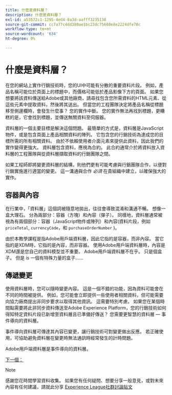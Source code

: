 ```yaml
---
title: 什麼是資料層？
description: 什麼是資料層？
exl-id: a53572c1-1295-4ed4-8a3d-aafff3235138
source-git-commit: cc7a77c4dd380ae1bc23dc75608e8e2224dfe78c
workflow-type: tm+mt
source-wordcount: '634'
ht-degree: 0%

---
```


# 什麼是資料層？

在您的網站上實作行銷技術時，您的UI中可能有分散的重要資料片段。 例如，產品名稱可能位於頁面上的標題中，而價格可能低於產品影像下方的頁面。 如果您想要將該資料傳送給Adobe或其他廠商，請尋找包含您所需資料的HTML元素、從這些元素中提取資料，然後將其送出。 但當您的工程團隊決定將產品名稱從標題移至側邊欄時，會發生什麼事？ 您的實作中斷。 您的實作無法再找到標題，更糟糕的是，它會找到標題，並傳送無關資料至伺服器。

資料層的一個主要目標是解決這個問題。 最簡單的方式是，資料層是JavaScript物件，或是包含頁面上產品相關資料的陣列。 它包含您的行銷技術為達成您的目標所需的所有相關資料。 由於不依賴使用者介面元素來提供此資料，因此我們的實作變得更強大。 資料層包含資料，應視為合約。 此合約通常介於將資料放入資料層的工程團隊與從資料層擷取資料的行銷團隊之間。

如果工程師即將變更資料層的結構，則他們更有可能考慮與行銷團隊合作，以便對行銷實施進行適當的變更。 這一溝通與合作 _必須_ 在貴組織中建立，以確保強大的實作。

## 容器與內容

在行業中，「資料層」這個詞被隨意地拋出，往往會導致混淆和溝通不暢。 想像一盒大理石。 分為兩部分：容器（方塊）和內容（彈子）。 同樣地，資料層通常被視為有兩個部分：容器（JavaScript物件或陣列）和內容(資料片段，例如 `priceTotal`, `currencyCode`，和 `purchaseOrderNumber` )。

由於本教學課程是指Adobe用戶端資料層，因此它指的是容器，而非內容。 當它指的是XDM時，它指的是內容，而非容器。 使用Adobe用戶端資料層時，內容是XDM還是您自己的資料模型並不重要。 Adobe用戶端資料層不在乎。 只是個盒子。 但是 _is_ 一個有特殊力量的盒子……

## 傳遞變更

使用資料層時，您可以隨時變更內容。 這是一個不錯的功能，因為資料可能會在不同的時間被提供。 例如，您可能會立即提供一些使用者相關資料，但可能需要向協力廠商提出非同步要求以取得其他資訊。 這需要特別考慮。 如果您在某個時間點需要將此非同步資料傳送至Adobe Experience Platform，您的行銷技術如何得知特定資料片段已新增至資料層且已準備好傳送？ 您需要更智慧的資料層 — 事件導向的資料層。

事件導向資料層可傳達其內容已變更，讓行銷技術可對變更做出反應。 若正確使用，可協助避免資料層在變更時無法通訊時經常發生的計時問題。

Adobe用戶端資料層是事件導向的資料層。

[下一個： ](how-to-use-the-adobe-client-data-layer.md)

>[!NOTE]
>
>感謝您花時間學習資料收集。 如果您有任何疑問、想要分享一般意見，或對未來內容有任何建議，請就此分享 [Experience League社群討論貼文](https://experienceleaguecommunities.adobe.com/t5/adobe-experience-platform-launch/tutorial-discussion-use-adobe-experience-platform-data/m-p/543877)
